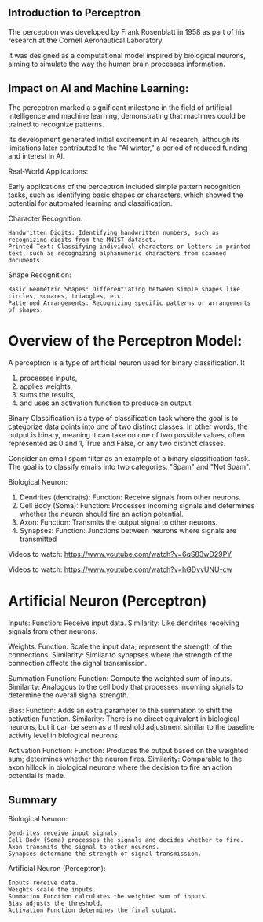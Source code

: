## Introduction to Perceptron

The perceptron was developed by Frank Rosenblatt in 1958 as part of his research at the Cornell Aeronautical Laboratory.

It was designed as a computational model inspired by biological neurons, aiming to simulate the way the human brain processes information.

## Impact on AI and Machine Learning:

The perceptron marked a significant milestone in the field of artificial intelligence and machine learning, demonstrating that machines could be trained to recognize patterns.

Its development generated initial excitement in AI research, although its limitations later contributed to the "AI winter," a period of reduced funding and interest in AI.

Real-World Applications:

Early applications of the perceptron included simple pattern recognition tasks, such as identifying basic shapes or characters, which showed the potential for automated learning and classification.

Character Recognition:

    Handwritten Digits: Identifying handwritten numbers, such as recognizing digits from the MNIST dataset.
    Printed Text: Classifying individual characters or letters in printed text, such as recognizing alphanumeric characters from scanned documents.

Shape Recognition:

    Basic Geometric Shapes: Differentiating between simple shapes like circles, squares, triangles, etc.
    Patterned Arrangements: Recognizing specific patterns or arrangements of shapes.


# Overview of the Perceptron Model:

A perceptron is a type of artificial neuron used for binary classification. It
  1. processes inputs,
  2. applies weights,
  3. sums the results,
  4. and uses an activation function to produce an output.

Binary Classification is a type of classification task where the goal is to categorize data points into one of two distinct classes. In other words, the output is binary, meaning it can take on one of two possible values, often represented as 0 and 1, True and False, or any two distinct classes.

Consider an email spam filter as an example of a binary classification task. The goal is to classify emails into two categories: "Spam" and "Not Spam".

Biological Neuron:

1. Dendrites (dendrajts):
    Function: Receive signals from other neurons.
2. Cell Body (Soma):
    Function: Processes incoming signals and determines whether the neuron should fire an action potential.
3. Axon:
    Function: Transmits the output signal to other neurons.
4. Synapses:
    Function: Junctions between neurons where signals are transmitted



Videos to watch: https://www.youtube.com/watch?v=6qS83wD29PY

Videos to watch: https://www.youtube.com/watch?v=hGDvvUNU-cw

# Artificial Neuron (Perceptron)

Inputs:
  Function: Receive input data.
  Similarity: Like dendrites receiving signals from other neurons.

Weights:
  Function: Scale the input data; represent the strength of the connections.
  Similarity: Similar to synapses where the strength of the connection affects the signal transmission.

Summation Function:
  Function: Compute the weighted sum of inputs.
  Similarity: Analogous to the cell body that processes incoming signals to determine the overall signal strength.

Bias:
  Function: Adds an extra parameter to the summation to shift the activation function.
  Similarity: There is no direct equivalent in biological neurons, but it can be seen as a threshold adjustment similar to the baseline activity level in biological neurons.

Activation Function:
  Function: Produces the output based on the weighted sum; determines whether the neuron fires.
  Similarity: Comparable to the axon hillock in biological neurons where the decision to fire an action potential is made.

## Summary

Biological Neuron:

    Dendrites receive input signals.
    Cell Body (Soma) processes the signals and decides whether to fire.
    Axon transmits the signal to other neurons.
    Synapses determine the strength of signal transmission.

Artificial Neuron (Perceptron):

    Inputs receive data.
    Weights scale the inputs.
    Summation Function calculates the weighted sum of inputs.
    Bias adjusts the threshold.
    Activation Function determines the final output.
